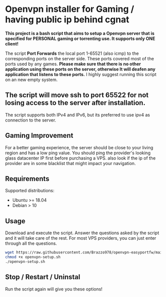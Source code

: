 # Openvpn installer for Gaming / having public ip behind cgnat

**This project is a bash script that aims to setup a Openvpn server that is specified for PERSONAL gaming or torrenting use. It supports only ONE client!**


The script **Port Forwards** the local port 1-65521 (also icmp) to the corresponding ports on the server side. These ports covered most of the ports used by any games. **Please make sure that there is no other application using these ports on the server, otherwise It will deafen any application that listens to these ports.** I highly suggest running this script on an new empty system. 

## The script will move ssh to port 65522 for not losing access to the server after installation.

The script supports both IPv4 and IPv6, but its preferred to use ipv4 as connection to the server.

## Gaming Improvement

For a better gaming experience, the server should be close to your living region and has a low ping value. You should ping the provider's looking glass datacenter IP first before purchasing a VPS. also look if the ip of the provider are in some blacklist that might impact your navigation.

## Requirements

Supported distributions:

- Ubuntu >= 18.04
- Debian > 10

## Usage

Download and execute the script. Answer the questions asked by the script and it will take care of the rest. For most VPS providers, you can just enter through all the questions.

```bash
wget https://raw.githubusercontent.com/Brazzo978/openvpn-easyportfw/main/openvpn-setup.sh
chmod +x openvpn-setup.sh
./openvpn-setup.sh
```

## Stop / Restart / Uninstal

Run the script again will give you these options!
